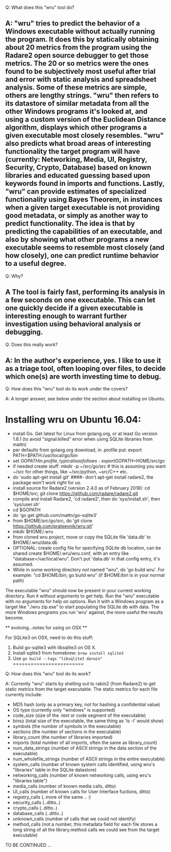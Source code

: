 Q: What does this "wru" tool do?

A: "wru" tries to predict the behavior of a Windows executable without actually running the program.  It does this by statically obtaining about 20 metrics from the program using the Radare2 open source debugger to get those metrics.  The 20 or so metrics were the ones found to be subjectively most useful after trial and error with static analysis and spreadsheet analysis. Some of these metrics are simple, others are lengthy strings.  "wru" then refers to its datastore of similar metadata from all the other Windows programs it's looked at, and using a custom version of the Euclidean Distance algorithm, displays which other programs a given executable most closely resembles.  "wru" also predicts what broad areas of interesting functionality the target program will have (currently: Networking, Media, UI, Registry, Security, Crypto, Database) based on known libraries and educated guessing based upon keywords found in imports and functions.  Lastly, "wru" can provide estimates of specialized functionality using Bayes Theorem, in instances when a given target executable is not providing good metadata, or simply as another way to predict functionality.
  The idea is that by predicting the capabilities of an executable, and also by showing what other programs a new executable seems to resemble most closely (and how closely), one can predict runtime behavior to a useful degree.
------------------------------------------------------------------------------
Q:  Why?

A   The tool is fairly fast, performing its analysis in a few seconds on one executable. This can let one quickly decide if a given executable is interesting enough to warrant further investigation using behavioral analysis or debugging.
------------------------------------------------------------------------------

Q:  Does this really work?

A:  In the author's experience, yes.  I like to use it as a triage tool, often looping over files, to decide which one(s) are worth investing time to debug.  
------------------------------------------------------------------------------

Q: How does this "wru" tool do its work under the covers?

A: A longer answer, see below under the section about installing on Ubuntu.


Installing wru on Ubuntu 16.04:
=========================
- install Go. Get latest for Linux from golang.org, or at least Go version 1.8.1 (to avoid "signal:killed" error when using SQLite libraries from mattn)
- per defaults from golang.org download, in .profile put:
     export PATH=$PATH:/usr/local/go/bin
- set $GOPATH in .profile, typical is as follows:
     export GOPATH=$HOME/src/go
- if needed create stuff:  mkdir -p ~/src/go/src  # this is assuming you want ~/src for other things, like ~/src/python, ~src/C++ etc.
- do 'sudo apt-get install  git'
####- don't apt-get install radare2, the package won't work right for us.
- install source for Radare2 (version 2.4.0 as of February 2018): cd $HOME/src; git clone https://github.com/radare/radare2.git
- compile and install Radare2, 'cd radare2', then do 'sys/install.sh', then 'sys/user.sh'
- cd $GOPATH
- do 'go get github.com/mattn/go-sqlite3'
- from $HOME/src/go/src, do 'git clone https://github.com/prateevnik/wru.git'
- mkdir $HOME/.wru
- from cloned wru project, move or copy the SQLite file 'data.db' to $HOME/.wru/data.db
- OPTIONAL: create config file for specifying SQLite db location, can be shared
     create $HOME/.wru/wru.conf, with an entry like "database=/var/local/wru".  Don't put 'data.db' in that config entry, it's assumed.
- While in some working directory *not* named "wru", do 'go build wru'.  For example: "cd $HOME/bin;  go build wru" (if $HOME/bin is in your normal path)

The executable "wru" should now be present in your current working directory. Run it without arguments to get help.
Run the "wru" executable with no arguments for help on options.  Run it with a Windows program as a target like "./wru zip.exe" to start populating the SQLite db with data.
The more Windows programs you run 'wru' against, the more useful the results become.

** evolving...notes for using on OSX **

For SQLite3 on OSX, need to do this stuff:
  1) Build go-sqlite3 with libsqlite3 on OS X.
  2) Install sqlite3 from homebrew: `brew install sqlite3`
  3) Use `go build --tags "libsqlite3 darwin"`
========================

Q: How does this "wru" tool do its work?

A: Currently "wru" starts by shelling out to rabin2 (from Radare2) to get static metrics from the target executable.  The static metrics for each file currently include:
- MD5 hash (only as a primary key, not for hashing a confidential value)
- OS type (currently only "windows" is supported)
- code_size (size of the .text or code segment of the executable)
- binsz (total size of the executable, the same thing as 'ls -l' would show)
- symbols (the number of symbols in the executable)
- sections (the number of sections in the executable)
- library_count (the number of libraries imported)
- imports (total number of all imports, often the same as library_count)
- num_data_strings (number of ASCII strings in the data section of the executable)
- num_wholefile_strings (number of ASCII strings in the entire executable)
- system_calls (number of known system calls identified, using wru's "libraries" table in the SQLite datastore)
- networking_calls (number of known networking calls, using wru's "libraries table")
- media_calls (number of known media calls, ditto)
- UI_calls (number of known calls for User Interface fuctions, ditto)
- registry_calls (..more of the same .. :)
- security_calls (..ditto..)
- crypto_calls (..ditto..)
- database_calls (..ditto..)
- unknown_calls (number of calls that we could not identify)
- method_calls (not a number, this metadata field for each file stores a long string of all the library.method calls we could see from the target executable)

TO BE CONTINUED ...
